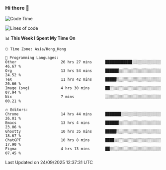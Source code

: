 ### Hi there 👋

<!--
**nicehiro/nicehiro** is a ✨ _special_ ✨ repository because its `README.md` (this file) appears on your GitHub profile.

Here are some ideas to get you started:

- 🔭 I’m currently working on ...
- 🌱 I’m currently learning ...
- 👯 I’m looking to collaborate on ...
- 🤔 I’m looking for help with ...
- 💬 Ask me about ...
- 📫 How to reach me: ...
- 😄 Pronouns: ...
- ⚡ Fun fact: ...
-->

<!--START_SECTION:waka-->
![Code Time](http://img.shields.io/badge/Code%20Time-1%2C086%20hrs%2024%20mins-blue)

![Lines of code](https://img.shields.io/badge/From%20Hello%20World%20I%27ve%20Written-1.9%20million%20lines%20of%20code-blue)

📊 **This Week I Spent My Time On** 

```text
🕑︎ Time Zone: Asia/Hong_Kong

💬 Programming Languages: 
Other                    26 hrs 27 mins      ████████████░░░░░░░░░░░░░   46.67 % 
Org                      13 hrs 54 mins      ██████░░░░░░░░░░░░░░░░░░░   24.52 % 
TeX                      11 hrs 42 mins      █████░░░░░░░░░░░░░░░░░░░░   20.66 % 
Image (svg)              4 hrs 30 mins       ██░░░░░░░░░░░░░░░░░░░░░░░   07.94 % 
Nix                      7 mins              ░░░░░░░░░░░░░░░░░░░░░░░░░   00.21 % 

🔥 Editors: 
Chrome                   14 hrs 44 mins      ███████░░░░░░░░░░░░░░░░░░   26.01 % 
Emacs                    13 hrs 4 mins       ██████░░░░░░░░░░░░░░░░░░░   23.06 % 
Ghostty                  10 hrs 35 mins      █████░░░░░░░░░░░░░░░░░░░░   18.67 % 
ChatGPT                  10 hrs 8 mins       ████░░░░░░░░░░░░░░░░░░░░░   17.90 % 
Figma                    4 hrs 13 mins       ██░░░░░░░░░░░░░░░░░░░░░░░   07.45 % 
```


 Last Updated on 24/09/2025 12:37:31 UTC
<!--END_SECTION:waka-->
